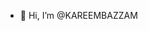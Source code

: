 - 👋 Hi, I’m @KAREEMBAZZAM

<!---
KAREEMBAZZAM/KAREEMBAZZAM is a ✨ special ✨ repository because its `README.md` (this file) appears on your GitHub profile.
You can click the Preview link to take a look at your changes.
--->
